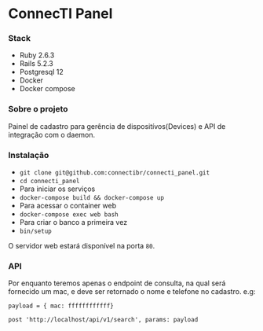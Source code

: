 # ConnecTI Panel

### Stack

* Ruby 2.6.3
* Rails 5.2.3
* Postgresql 12
* Docker
* Docker compose

### Sobre o projeto

Painel de cadastro para gerência de dispositívos(Devices) e API de integração
com o daemon.

### Instalação

* `git clone git@github.com:connectibr/connecti_panel.git`
* `cd connecti_panel`
* Para iniciar os serviços
* `docker-compose build && docker-compose up`
* Para acessar o container web
* `docker-compose exec web bash`
* Para criar o banco a primeira vez
* `bin/setup`

O servidor web estará disponível na porta `80`.

### API

Por enquanto teremos apenas o endpoint de consulta, na qual será fornecido um mac,
e deve ser retornado o nome e telefone no cadastro. e.g:

`payload = { mac: ffffffffffff}`

`post 'http://localhost/api/v1/search', params: payload`
